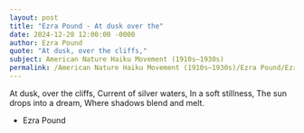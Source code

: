 ```yaml
---
layout: post
title: "Ezra Pound - At dusk over the"
date: 2024-12-28 12:00:00 -0000
author: Ezra Pound
quote: "At dusk, over the cliffs,"
subject: American Nature Haiku Movement (1910s–1930s)
permalink: /American Nature Haiku Movement (1910s–1930s)/Ezra Pound/Ezra Pound - At dusk over the
---
```


At dusk, over the cliffs,
Current of silver waters,
In a soft stillness,
The sun drops into a dream,
Where shadows blend and melt.

- Ezra Pound
